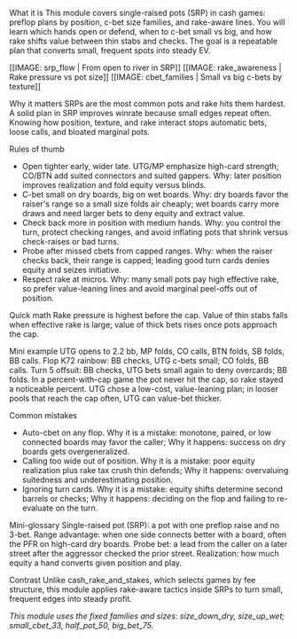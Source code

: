 What it is
This module covers single-raised pots (SRP) in cash games: preflop plans by position, c-bet size families, and rake-aware lines. You will learn which hands open or defend, when to c-bet small vs big, and how rake shifts value between thin stabs and checks. The goal is a repeatable plan that converts small, frequent spots into steady EV.

[[IMAGE: srp_flow | From open to river in SRP]]
[[IMAGE: rake_awareness | Rake pressure vs pot size]]
[[IMAGE: cbet_families | Small vs big c-bets by texture]]

Why it matters
SRPs are the most common pots and rake hits them hardest. A solid plan in SRP improves winrate because small edges repeat often. Knowing how position, texture, and rake interact stops automatic bets, loose calls, and bloated marginal pots.

Rules of thumb
- Open tighter early, wider late. UTG/MP emphasize high-card strength; CO/BTN add suited connectors and suited gappers. Why: later position improves realization and fold equity versus blinds.
- C-bet small on dry boards, big on wet boards. Why: dry boards favor the raiser's range so a small size folds air cheaply; wet boards carry more draws and need larger bets to deny equity and extract value.
- Check back more in position with medium hands. Why: you control the turn, protect checking ranges, and avoid inflating pots that shrink versus check-raises or bad turns.
- Probe after missed cbets from capped ranges. Why: when the raiser checks back, their range is capped; leading good turn cards denies equity and seizes initiative.
- Respect rake at micros. Why: many small pots pay high effective rake, so prefer value-leaning lines and avoid marginal peel-offs out of position.

Quick math
Rake pressure is highest before the cap. Value of thin stabs falls when effective rake is large; value of thick bets rises once pots approach the cap.

Mini example
UTG opens to 2.2 bb, MP folds, CO calls, BTN folds, SB folds, BB calls.
Flop K72 rainbow: BB checks, UTG c-bets small; CO folds, BB calls.
Turn 5 offsuit: BB checks, UTG bets small again to deny overcards; BB folds.
In a percent-with-cap game the pot never hit the cap, so rake stayed a noticeable percent. UTG chose a low-cost, value-leaning plan; in looser pools that reach the cap often, UTG can value-bet thicker.

Common mistakes
- Auto-cbet on any flop. Why it is a mistake: monotone, paired, or low connected boards may favor the caller; Why it happens: success on dry boards gets overgeneralized.
- Calling too wide out of position. Why it is a mistake: poor equity realization plus rake tax crush thin defends; Why it happens: overvaluing suitedness and underestimating position.
- Ignoring turn cards. Why it is a mistake: equity shifts determine second barrels or checks; Why it happens: deciding on the flop and failing to re-evaluate on the turn.

Mini-glossary
Single-raised pot (SRP): a pot with one preflop raise and no 3-bet.
Range advantage: when one side connects better with a board, often the PFR on high-card dry boards.
Probe bet: a lead from the caller on a later street after the aggressor checked the prior street.
Realization: how much equity a hand converts given position and play.

Contrast
Unlike cash_rake_and_stakes, which selects games by fee structure, this module applies rake-aware tactics inside SRPs to turn small, frequent edges into steady profit.

_This module uses the fixed families and sizes: size_down_dry, size_up_wet; small_cbet_33, half_pot_50, big_bet_75._

